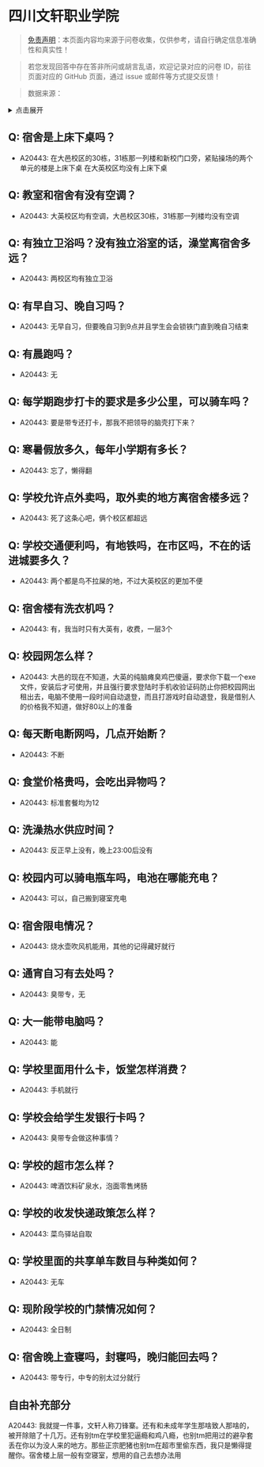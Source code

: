 # 四川文轩职业学院

> [免责声明](https://colleges.chat/#_3)：本页面内容均来源于问卷收集，仅供参考，请自行确定信息准确性和真实性！

> 若您发现回答中存在答非所问或胡言乱语，欢迎记录对应的问卷 ID，前往页面对应的 GitHub 页面，通过 issue 或邮件等方式提交反馈！

> 数据来源：

<details><summary>点击展开</summary>
<ul>
<li>A20443: 匿名 (2023 年 07 月)</li>
</ul>
</details>

## Q: 宿舍是上床下桌吗？

- A20443: 在大邑校区的30栋，31栋那一列楼和新校门口旁，紧贴操场的两个单元的楼是上床下桌
在大英校区均没有上床下桌

## Q: 教室和宿舍有没有空调？

- A20443: 大英校区均有空调，大邑校区30栋，31栋那一列楼均没有空调

## Q: 有独立卫浴吗？没有独立浴室的话，澡堂离宿舍多远？

- A20443: 两校区均有独立卫浴

## Q: 有早自习、晚自习吗？

- A20443: 无早自习，但要晚自习到9点并且学生会会锁铁门直到晚自习结束

## Q: 有晨跑吗？

- A20443: 无

## Q: 每学期跑步打卡的要求是多少公里，可以骑车吗？

- A20443: 要是带专还打卡，那我不把领导的脑壳打下来？

## Q: 寒暑假放多久，每年小学期有多长？

- A20443: 忘了，懒得翻

## Q: 学校允许点外卖吗，取外卖的地方离宿舍楼多远？

- A20443: 死了这条心吧，俩个校区都超远

## Q: 学校交通便利吗，有地铁吗，在市区吗，不在的话进城要多久？

- A20443: 两个都是鸟不拉屎的地，不过大英校区的更加不便

## Q: 宿舍楼有洗衣机吗？

- A20443: 有，我当时只有大英有，收费，一层3个

## Q: 校园网怎么样？

- A20443: 大邑的现在不知道，大英的纯脑瘫臭鸡巴傻逼，要求你下载一个exe文件，安装后才可使用，并且强行要求登陆时手机收验证码防止你把校园网出租出去，电脑不使用一段时间自动退登，而且打游戏时自动退登，我是借别人的价格我不知道，做好80以上的准备

## Q: 每天断电断网吗，几点开始断？

- A20443: 不断

## Q: 食堂价格贵吗，会吃出异物吗？

- A20443: 标准套餐均为12

## Q: 洗澡热水供应时间？

- A20443: 反正早上没有，晚上23:00后没有

## Q: 校园内可以骑电瓶车吗，电池在哪能充电？

- A20443: 可以，自己搬到寝室充电

## Q: 宿舍限电情况？

- A20443: 烧水壶吹风机能用，其他的记得藏好就行

## Q: 通宵自习有去处吗？

- A20443: 臭带专，无

## Q: 大一能带电脑吗？

- A20443: 能

## Q: 学校里面用什么卡，饭堂怎样消费？

- A20443: 手机就行

## Q: 学校会给学生发银行卡吗？

- A20443: 臭带专会做这种事情？

## Q: 学校的超市怎么样？

- A20443: 啤酒饮料矿泉水，泡面零售烤肠

## Q: 学校的收发快递政策怎么样？

- A20443: 菜鸟驿站自取

## Q: 学校里面的共享单车数目与种类如何？

- A20443: 无车

## Q: 现阶段学校的门禁情况如何？

- A20443: 全日制

## Q: 宿舍晚上查寝吗，封寝吗，晚归能回去吗？

- A20443: 带专行，中专的别太过分就行

## 自由补充部分

A20443: 我就提一件事，文轩人称刀锋寨。还有和未成年学生那啥致人那啥的，被开除赔了十几万。还有别tm在学校里犯逼瘾和鸡八瘾，也别tm把用过的避孕套丢在你以为没人来的地方。那些正宗肥猪也别tm在超市里偷东西，我只是懒得提醒你。宿舍楼上层一般有空寝室，想用的自己去想办法用